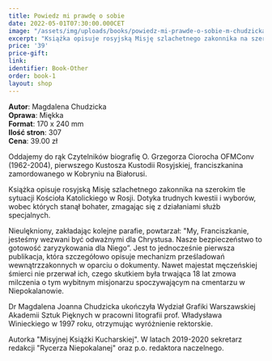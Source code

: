 ```yaml
---
title: Powiedz mi prawdę o sobie
date: 2022-05-01T07:30:00.000CET
image: "/assets/img/uploads/books/powiedz-mi-prawde-o-sobie-m-chudzicka-fundacja-nowe-teraz.jpg"
excerpt: "Książka opisuje rosyjską Misję szlachetnego zakonnika na szerokim tle sytuacji Kościoła Katolickiego w Rosji..."
price: '39' 
price-gift: 
link: 
identifier: Book-Other
order: book-1
layout: shop
---
```

 
**Autor**: Magdalena Chudzicka   
**Oprawa**: Miękka   
**Format**: 170 x 240 mm  
**Ilość stron**: 307  
**Cena**: 39.00 zł

Oddajemy do rąk Czytelników biografię O. Grzegorza Ciorocha OFMConv (1962-2004), pierwszego Kustosza Kustodii Rosyjskiej, franciszkanina zamordowanego w Kobryniu na Białorusi. 

Książka opisuje rosyjską Misję szlachetnego zakonnika na szerokim tle sytuacji Kościoła Katolickiego w Rosji. Dotyka trudnych kwestii i wyborów, wobec których stanął bohater, zmagając się z działaniami służb specjalnych. 

Nieulękniony, zakładając kolejne parafie, powtarzał: "My, Franciszkanie, jesteśmy wezwani być odważnymi dla Chrystusa. Nasze bezpieczeństwo to gotowość zaryzykowania dla Niego”. Jest to jednocześnie pierwsza publikacja, która szczegółowo opisuje mechanizm prześladowań wewnątrzzakonnych w oparciu o dokumenty. Nawet majestat męczeńskiej śmierci nie przerwał ich, czego skutkiem była trwająca 18 lat zmowa milczenia o tym wybitnym misjonarzu spoczywającym na cmentarzu w Niepokalanowie.

Dr Magdalena Joanna Chudzicka ukończyła Wydział Grafiki Warszawskiej Akademii Sztuk Pięknych w pracowni litografii prof. Władysława Winieckiego w 1997 roku, otrzymując wyróżnienie rektorskie.

Autorka "Misyjnej Książki Kucharskiej". W latach 2019-2020 sekretarz redakcji "Rycerza Niepokalanej" oraz p.o. redaktora naczelnego.
